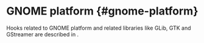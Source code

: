 # GNOME platform {#gnome-platform}

Hooks related to GNOME platform and related libraries like GLib, GTK and GStreamer are described in [](#sec-language-gnome).
